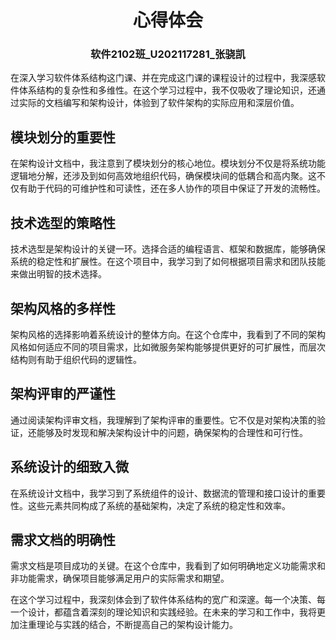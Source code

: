 <div align="center">
    <h1>心得体会</h1>
    <h3>软件2102班_U202117281_张骁凯</h3>
</div>

在深入学习软件体系结构这门课、并在完成这门课的课程设计的过程中，我深感软件体系结构的复杂性和多维性。在这个学习过程中，我不仅吸收了理论知识，还通过实际的文档编写和架构设计，体验到了软件架构的实际应用和深层价值。

## 模块划分的重要性

在架构设计文档中，我注意到了模块划分的核心地位。模块划分不仅是将系统功能逻辑地分解，还涉及到如何高效地组织代码，确保模块间的低耦合和高内聚。这不仅有助于代码的可维护性和可读性，还在多人协作的项目中保证了开发的流畅性。

## 技术选型的策略性

技术选型是架构设计的关键一环。选择合适的编程语言、框架和数据库，能够确保系统的稳定性和扩展性。在这个项目中，我学习到了如何根据项目需求和团队技能来做出明智的技术选择。

## 架构风格的多样性

架构风格的选择影响着系统设计的整体方向。在这个仓库中，我看到了不同的架构风格如何适应不同的项目需求，比如微服务架构能够提供更好的可扩展性，而层次结构则有助于组织代码的逻辑性。

## 架构评审的严谨性

通过阅读架构评审文档，我理解到了架构评审的重要性。它不仅是对架构决策的验证，还能够及时发现和解决架构设计中的问题，确保架构的合理性和可行性。

## 系统设计的细致入微

在系统设计文档中，我学习到了系统组件的设计、数据流的管理和接口设计的重要性。这些元素共同构成了系统的基础架构，决定了系统的稳定性和效率。

## 需求文档的明确性

需求文档是项目成功的关键。在这个仓库中，我看到了如何明确地定义功能需求和非功能需求，确保项目能够满足用户的实际需求和期望。

在这个学习过程中，我深刻体会到了软件体系结构的宽广和深邃。每一个决策、每一个设计，都蕴含着深刻的理论知识和实践经验。在未来的学习和工作中，我将更加注重理论与实践的结合，不断提高自己的架构设计能力。